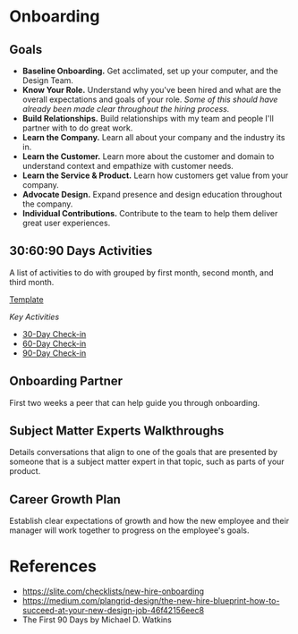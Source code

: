 # Onboarding

## Goals
- **Baseline Onboarding.** Get acclimated, set up your computer, and the Design Team.
- **Know Your Role.** Understand why you've been hired and what are the overall expectations and goals of your role. *Some of this should have already been made clear throughout the hiring process.*
- **Build Relationships.** Build relationships with my team and people I'll partner with to do great work.
- **Learn the Company.** Learn all about your company and the industry its in. 
- **Learn the Customer.** Learn more about the customer and domain to understand context and empathize with customer needs.
- **Learn the Service & Product.** Learn how customers get value from your company.
- **Advocate Design.** Expand presence and design education throughout the company.
- **Individual Contributions.** Contribute to the team to help them deliver great user experiences.


## 30:60:90 Days Activities
A list of activities to do with grouped by first month, second month, and third month.

[Template](https://docs.google.com/spreadsheets/d/1CG4yBX-dfUBsax2-kV6mc-LzEKEmiSOf9rl1Q_IjvL0/edit?usp=sharing)

*Key Activities*

- [30-Day Check-in](./30-day-check-in.md)
- [60-Day Check-in](./60-day-check-in.md)
- [90-Day Check-in](./90-day-check-in.md)


## Onboarding Partner
First two weeks a peer that can help guide you through onboarding.

## Subject Matter Experts Walkthroughs
Details conversations that align to one of the goals that are presented by someone that is a subject matter expert in that topic, such as parts of your product.

## Career Growth Plan
Establish clear expectations of growth and how the new employee and their manager will work together to progress on the employee's goals.






# References
- https://slite.com/checklists/new-hire-onboarding
- https://medium.com/plangrid-design/the-new-hire-blueprint-how-to-succeed-at-your-new-design-job-46f42156eec8
- The First 90 Days by Michael D. Watkins
